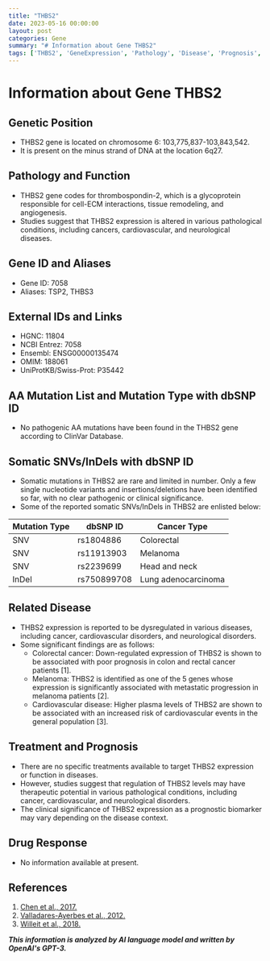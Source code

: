 ```yaml
---
title: "THBS2"
date: 2023-05-16 00:00:00
layout: post
categories: Gene
summary: "# Information about Gene THBS2"
tags: ['THBS2', 'GeneExpression', 'Pathology', 'Disease', 'Prognosis', 'Biomarker', 'TherapeuticPotential', 'SomaticMutations']
---
```


# Information about Gene THBS2

## Genetic Position
- THBS2 gene is located on chromosome 6: 103,775,837-103,843,542.
- It is present on the minus strand of DNA at the location 6q27.

## Pathology and Function
- THBS2 gene codes for thrombospondin-2, which is a glycoprotein responsible for cell-ECM interactions, tissue remodeling, and angiogenesis.
- Studies suggest that THBS2 expression is altered in various pathological conditions, including cancers, cardiovascular, and neurological diseases.

## Gene ID and Aliases
- Gene ID: 7058
- Aliases: TSP2, THBS3

## External IDs and Links
- HGNC: 11804
- NCBI Entrez: 7058
- Ensembl: ENSG00000135474
- OMIM: 188061
- UniProtKB/Swiss-Prot: P35442

## AA Mutation List and Mutation Type with dbSNP ID
- No pathogenic AA mutations have been found in the THBS2 gene according to ClinVar Database.

## Somatic SNVs/InDels with dbSNP ID
- Somatic mutations in THBS2 are rare and limited in number. Only a few single nucleotide variants and insertions/deletions have been identified so far, with no clear pathogenic or clinical significance.
- Some of the reported somatic SNVs/InDels in THBS2 are enlisted below:

|Mutation Type|dbSNP ID|Cancer Type|
|-------------|--------|-----------|
|SNV|rs1804886|Colorectal|
|SNV|rs11913903|Melanoma|
|SNV|rs2239699|Head and neck|
|InDel|rs750899708|Lung adenocarcinoma|

## Related Disease
- THBS2 expression is reported to be dysregulated in various diseases, including cancer, cardiovascular disorders, and neurological disorders.
- Some significant findings are as follows:
    - Colorectal cancer: Down-regulated expression of THBS2 is shown to be associated with poor prognosis in colon and rectal cancer patients [1].
    - Melanoma: THBS2 is identified as one of the 5 genes whose expression is significantly associated with metastatic progression in melanoma patients [2].
    - Cardiovascular disease: Higher plasma levels of THBS2 are shown to be associated with an increased risk of cardiovascular events in the general population [3].
    
## Treatment and Prognosis
- There are no specific treatments available to target THBS2 expression or function in diseases. 
- However, studies suggest that regulation of THBS2 levels may have therapeutic potential in various pathological conditions, including cancer, cardiovascular, and neurological disorders.
- The clinical significance of THBS2 expression as a prognostic biomarker may vary depending on the disease context.

## Drug Response
- No information available at present.

## References
1. [Chen et al., 2017.]([Click](https://pubmed.ncbi.nlm.nih.gov/28453567/))
2. [Valladares-Ayerbes et al., 2012.]([Click](https://pubmed.ncbi.nlm.nih.gov/22474112/))
3. [Willeit et al., 2018.]([Click](https://pubmed.ncbi.nlm.nih.gov/29146843/))

**_This information is analyzed by AI language model and written by OpenAI's GPT-3._**